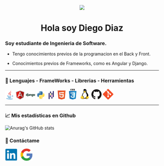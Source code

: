 <div align="center">
  <img src="https://media.giphy.com/media/qgQUggAC3Pfv687qPC/giphy.gif" width="235">
  <h1>Hola soy Diego Diaz</h1>
</div>

### Soy estudiante de Ingenieria de Software.

- Tengo conocimientos previos de la programacion en el Back y Front.

- Conocimientos previos de Frameworks, como es Angular y Django.
   
---

### 🔨 Lenguajes - FrameWorks - Librerias - Herramientas
<div>
  <img src="https://github.com/devicons/devicon/blob/master/icons/java/java-original.svg" title="HTML5" alt="HTML" width="30" height="30">
  <img src="https://github.com/devicons/devicon/blob/master/icons/angularjs/angularjs-original.svg" title="HTML5" alt="HTML" width="30" height="30">
  <img src="https://github.com/devicons/devicon/blob/master/icons/django/django-plain-wordmark.svg" title="HTML5" alt="HTML" width="30" height="30">
  <img src="https://github.com/devicons/devicon/blob/master/icons/python/python-original.svg" title="HTML5" alt="HTML" width="30" height="30">
  <img src="https://github.com/devicons/devicon/blob/master/icons/pandas/pandas-original.svg" title="HTML5" alt="HTML" width="30" height="30">
  <img src="https://github.com/devicons/devicon/blob/master/icons/html5/html5-original.svg" title="HTML5" alt="HTML" width="30" height="30">
  <img src="https://github.com/devicons/devicon/blob/master/icons/css3/css3-original-wordmark.svg" title="HTML5" alt="HTML" width="35" height="35">
  <img src="https://github.com/devicons/devicon/blob/master/icons/linux/linux-original.svg" title="HTML5" alt="HTML" width="35" height="35">
  <img src="https://github.com/devicons/devicon/blob/master/icons/github/github-original.svg" title="HTML5" alt="HTML" width="35" height="35">
  <img src="https://github.com/devicons/devicon/blob/master/icons/git/git-original.svg" title="HTML5" alt="HTML" width="35" height="35">
</div>
   
---
   
### 📈 Mis estadísticas en Github
  
  ![Anurag's GitHub stats](https://github-readme-stats.vercel.app/api?username=SukeUchiha&show_icons=true&theme=radical)

  
### 📱 Contáctame

<div style="display: flex; align-items: center;">
  <a href="https://www.linkedin.com/in/diego-díaz-8257a5213/" target="_blank" style="margin-right: 10px;">
    <img src="https://github.com/devicons/devicon/blob/master/icons/linkedin/linkedin-original.svg" alt="LinkedIn" width="40" height="40">
  </a>
  <a href="mailto:diegoalejandrodiazramos@gmail.com">
    <img src="https://github.com/devicons/devicon/blob/master/icons/google/google-original.svg" alt="Correo electrónico" width="40" height="40">
  </a>
</div>
